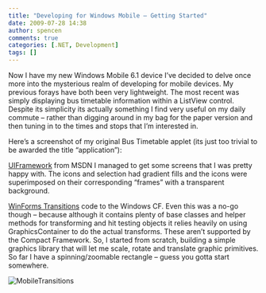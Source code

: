 ```yaml
---
title: "Developing for Windows Mobile – Getting Started"
date: 2009-07-28 14:38
author: spencen
comments: true
categories: [.NET, Development]
tags: []
---
```


Now I have my new Windows Mobile 6.1 device I’ve decided to delve once more into the mysterious realm of developing for mobile devices. My previous forays have both been very lightweight. The most recent was simply displaying bus timetable information within a ListView control. Despite its simplicity its actually something I find very useful on my daily commute – rather than digging around in my bag for the paper version and then tuning in to the times and stops that I’m interested in.
  

Here’s a screenshot of my original Bus Timetable applet (its just too trivial to be awarded the title “application”):
  

[UIFramework](http://code.msdn.microsoft.com/uiframework) from MSDN I managed to get some screens that I was pretty happy with. The icons and selection had gradient fills and the icons were superimposed on their corresponding “frames” with a transparent background.
  

[WinForms Transitions](http://blog.spencen.com/2007/12/11/winforms-animation-part-2.aspx) code to the Windows CF. Even this was a no-go though – because although it contains plenty of base classes and helper methods for transforming and hit testing objects it relies heavily on using GraphicsContainer to do the actual transforms. These aren’t supported by the Compact Framework. So, I started from scratch, building a simple graphics library that will let me scale, rotate and translate graphic primitives. So far I have a spinning/zoomable rectangle – guess you gotta start somewhere.
  

![MobileTransitions](/images/MobileTransitions_1.png "MobileTransitions")


